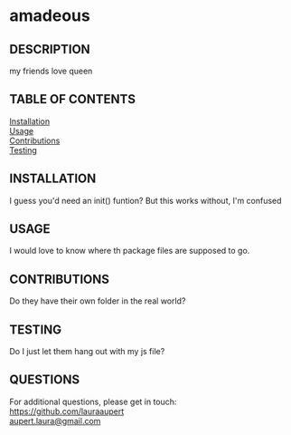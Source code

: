 
# amadeous	

## DESCRIPTION

my friends love queen

## TABLE OF CONTENTS
    
[Installation](#INSTALLATION)  
[Usage](#USAGE)  
[Contributions](#CONTRIBUTIONS)  
[Testing](#TESTING)  

## INSTALLATION <a name="INSTALLATION"></a>

I guess you'd need an init() funtion? But this works without, I'm confused
 
## USAGE <a name="USAGE"></a>

I would love to know where th package files are supposed to go. 
 
## CONTRIBUTIONS <a name="CONTRIBUTIONS"></a>

Do they have their own folder in the real world? 

## TESTING <a name="TESTING"></a>

Do I just let them hang out with my js file? 

## QUESTIONS <a name="QUESTIONS"></a>
For additional questions, please get in touch:  
https://github.com/lauraaupert  
aupert.laura@gmail.com
